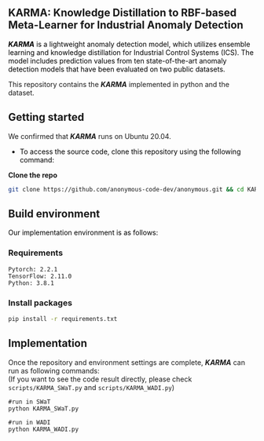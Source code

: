 KARMA: Knowledge Distillation to RBF-based Meta-Learner for Industrial Anomaly Detection
-------------
<span style="color:black;"> ***KARMA*** is a lightweight anomaly detection model, which utilizes ensemble learning and knowledge distillation for Industrial Control Systems (ICS). The model includes prediction values from ten state-of-the-art anomaly detection models that have been evaluated on two public datasets. </span>

This repository contains the ***KARMA*** implemented in python and the dataset.

Getting started
-------------
We confirmed that ***KARMA*** runs on Ubuntu 20.04.

* <span style="color:black;"> To access the source code, clone this repository using the following command: </span>

**Clone the repo**

```bash
git clone https://github.com/anonymous-code-dev/anonymous.git && cd KARMA 
```

Build environment
-------------
<span style="color:black;"> Our implementation environment is as follows: </span>

### Requirements

```
Pytorch: 2.2.1 
TensorFlow: 2.11.0
Python: 3.8.1
```

### Install packages

```bash
pip install -r requirements.txt
```

Implementation
-------------
Once the repository and environment settings are complete, ***KARMA*** can run as following commands:  
(If you want to see the code result directly, please check <code>scripts/KARMA_SWaT.py</code> and <code>scripts/KARMA_WADI.py</code>)  

<pre><code>#run in SWaT 
python KARMA_SWaT.py
  
#run in WADI 
python KARMA_WADI.py</code></pre>


